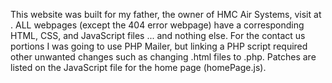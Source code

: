 This website was built for my father, the owner of HMC Air Systems, visit at .
ALL webpages (except the 404 error webpage) have a corresponding HTML, CSS, and JavaScript files ... and nothing else.
For the contact us portions I was going to use PHP Mailer, but linking a PHP script required other unwanted changes such as changing .html files to .php.
Patches are listed on the JavaScript file for the home page (homePage.js).
